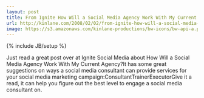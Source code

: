 ```yaml
---
layout: post
title: From Ignite How Will a Social Media Agency Work With My Current Agency
url: http://kinlane.com/2008/02/02/from-ignite-how-will-a-social-media-agency-work-with-my-current-agency/
image: https://s3.amazonaws.com/kinlane-productions/bw-icons/bw-api-a.png
---
```

{% include JB/setup %}
Just read a great post over at Ignite Social Media about How Will a Social Media Agency Work With My Current Agency?It has some great suggestions on ways a social media consultant can provide services for your social media marketing campaign:ConsultantTrainerExecutorGive it a read, it can help you figure out the best level to engage a social media consultant on.